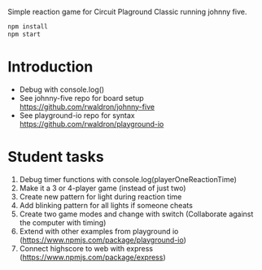 Simple reaction game for Circuit Plaground Classic running johnny five.

```js
npm install
npm start
```

# Introduction
- Debug with console.log()
- See johnny-five repo for board setup https://github.com/rwaldron/johnny-five
- See playground-io repo for syntax https://github.com/rwaldron/playground-io


# Student tasks

1. Debug timer functions with console.log(playerOneReactionTime) 
2. Make it a 3 or 4-player game (instead of just two) 
3. Create new pattern for light during reaction time
4. Add blinking pattern for all lights if someone cheats
5. Create two game modes and change with switch (Collaborate against the computer with timing)
6. Extend with other examples from playground io (https://www.npmjs.com/package/playground-io)
7. Connect highscore to web with express (https://www.npmjs.com/package/express)